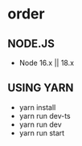 # order

## NODE.JS

- Node 16.x || 18.x

## USING YARN

- yarn install
- yarn run dev-ts
- yarn run dev
- yarn run start
